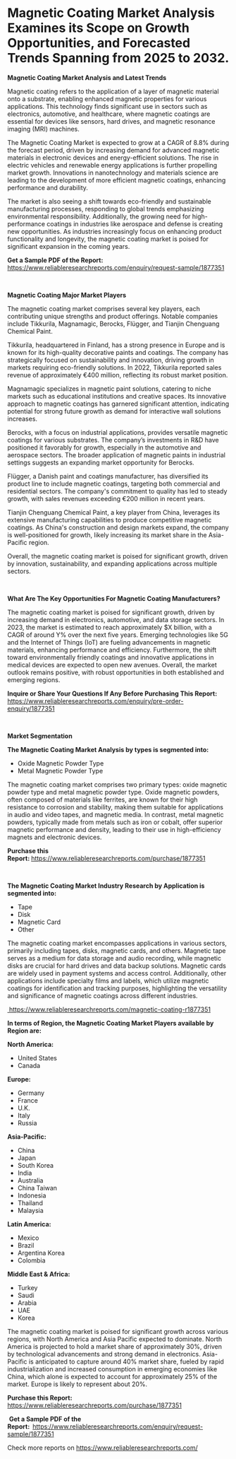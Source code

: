 <p><h1>Magnetic Coating Market Analysis Examines its Scope on Growth Opportunities, and Forecasted Trends Spanning from 2025 to 2032.</h1></p><p><strong>Magnetic Coating Market Analysis and Latest Trends</strong></p>
<p><p>Magnetic coating refers to the application of a layer of magnetic material onto a substrate, enabling enhanced magnetic properties for various applications. This technology finds significant use in sectors such as electronics, automotive, and healthcare, where magnetic coatings are essential for devices like sensors, hard drives, and magnetic resonance imaging (MRI) machines.</p><p>The Magnetic Coating Market is expected to grow at a CAGR of 8.8% during the forecast period, driven by increasing demand for advanced magnetic materials in electronic devices and energy-efficient solutions. The rise in electric vehicles and renewable energy applications is further propelling market growth. Innovations in nanotechnology and materials science are leading to the development of more efficient magnetic coatings, enhancing performance and durability. </p><p>The market is also seeing a shift towards eco-friendly and sustainable manufacturing processes, responding to global trends emphasizing environmental responsibility. Additionally, the growing need for high-performance coatings in industries like aerospace and defense is creating new opportunities. As industries increasingly focus on enhancing product functionality and longevity, the magnetic coating market is poised for significant expansion in the coming years.</p></p>
<p><strong>Get a Sample PDF of the Report:&nbsp;</strong> <a href="https://www.reliableresearchreports.com/enquiry/request-sample/1877351?utm_campaign=2096&utm_medium=2&utm_source=Github&utm_content=ia&utm_term=30012025&utm_id=magnetic-coating">https://www.reliableresearchreports.com/enquiry/request-sample/1877351</a></p>
<p>&nbsp;</p>
<p><strong>Magnetic Coating Major Market Players</strong></p>
<p><p>The magnetic coating market comprises several key players, each contributing unique strengths and product offerings. Notable companies include Tikkurila, Magnamagic, Berocks, Flügger, and Tianjin Chenguang Chemical Paint.</p><p>Tikkurila, headquartered in Finland, has a strong presence in Europe and is known for its high-quality decorative paints and coatings. The company has strategically focused on sustainability and innovation, driving growth in markets requiring eco-friendly solutions. In 2022, Tikkurila reported sales revenue of approximately €400 million, reflecting its robust market position.</p><p>Magnamagic specializes in magnetic paint solutions, catering to niche markets such as educational institutions and creative spaces. Its innovative approach to magnetic coatings has garnered significant attention, indicating potential for strong future growth as demand for interactive wall solutions increases.</p><p>Berocks, with a focus on industrial applications, provides versatile magnetic coatings for various substrates. The company’s investments in R&D have positioned it favorably for growth, especially in the automotive and aerospace sectors. The broader application of magnetic paints in industrial settings suggests an expanding market opportunity for Berocks.</p><p>Flügger, a Danish paint and coatings manufacturer, has diversified its product line to include magnetic coatings, targeting both commercial and residential sectors. The company's commitment to quality has led to steady growth, with sales revenues exceeding €200 million in recent years.</p><p>Tianjin Chenguang Chemical Paint, a key player from China, leverages its extensive manufacturing capabilities to produce competitive magnetic coatings. As China's construction and design markets expand, the company is well-positioned for growth, likely increasing its market share in the Asia-Pacific region.</p><p>Overall, the magnetic coating market is poised for significant growth, driven by innovation, sustainability, and expanding applications across multiple sectors.</p></p>
<p>&nbsp;</p>
<p><strong>What Are The Key Opportunities For Magnetic Coating Manufacturers?</strong></p>
<p><p>The magnetic coating market is poised for significant growth, driven by increasing demand in electronics, automotive, and data storage sectors. In 2023, the market is estimated to reach approximately $X billion, with a CAGR of around Y% over the next five years. Emerging technologies like 5G and the Internet of Things (IoT) are fueling advancements in magnetic materials, enhancing performance and efficiency. Furthermore, the shift toward environmentally friendly coatings and innovative applications in medical devices are expected to open new avenues. Overall, the market outlook remains positive, with robust opportunities in both established and emerging regions.</p></p>
<p><strong>Inquire or Share Your Questions If Any Before Purchasing This Report:</strong> <a href="https://www.reliableresearchreports.com/enquiry/pre-order-enquiry/1877351?utm_campaign=2096&utm_medium=2&utm_source=Github&utm_content=ia&utm_term=30012025&utm_id=magnetic-coating">https://www.reliableresearchreports.com/enquiry/pre-order-enquiry/1877351</a></p>
<p>&nbsp;</p>
<p><strong>Market Segmentation</strong></p>
<p><strong>The Magnetic Coating Market Analysis by types is segmented into:</strong></p>
<p><ul><li>Oxide Magnetic Powder Type</li><li>Metal Magnetic Powder Type</li></ul></p>
<p><p>The magnetic coating market comprises two primary types: oxide magnetic powder type and metal magnetic powder type. Oxide magnetic powders, often composed of materials like ferrites, are known for their high resistance to corrosion and stability, making them suitable for applications in audio and video tapes, and magnetic media. In contrast, metal magnetic powders, typically made from metals such as iron or cobalt, offer superior magnetic performance and density, leading to their use in high-efficiency magnets and electronic devices.</p></p>
<p><strong>Purchase this Report:&nbsp;</strong><a href="https://www.reliableresearchreports.com/purchase/1877351?utm_campaign=2096&utm_medium=2&utm_source=Github&utm_content=ia&utm_term=30012025&utm_id=magnetic-coating">https://www.reliableresearchreports.com/purchase/1877351</a></p>
<p>&nbsp;</p>
<p><strong>The Magnetic Coating Market Industry Research by Application is segmented into:</strong></p>
<p><ul><li>Tape</li><li>Disk</li><li>Magnetic Card</li><li>Other</li></ul></p>
<p><p>The magnetic coating market encompasses applications in various sectors, primarily including tapes, disks, magnetic cards, and others. Magnetic tape serves as a medium for data storage and audio recording, while magnetic disks are crucial for hard drives and data backup solutions. Magnetic cards are widely used in payment systems and access control. Additionally, other applications include specialty films and labels, which utilize magnetic coatings for identification and tracking purposes, highlighting the versatility and significance of magnetic coatings across different industries.</p></p>
<p><a href="https://www.reliableresearchreports.com/magnetic-coating-r1877351?utm_campaign=2096&utm_medium=2&utm_source=Github&utm_content=ia&utm_term=30012025&utm_id=magnetic-coating">&nbsp;https://www.reliableresearchreports.com/magnetic-coating-r1877351</a></p>
<p><strong>In terms of Region, the Magnetic Coating Market Players available by Region are:</strong></p>
<p>
    <p> <strong> North America: </strong>
        <ul>
            <li>United States</li>
            <li>Canada</li>
        </ul>
        </p> 
    <p> <strong> Europe: </strong>
        <ul>
            <li>Germany</li>
            <li>France</li>
            <li>U.K.</li>
            <li>Italy</li>
            <li>Russia</li>
        </ul>
        </p> 
    <p> <strong> Asia-Pacific: </strong>
        <ul>
            <li>China</li>
            <li>Japan</li>
            <li>South Korea</li>
            <li>India</li>
            <li>Australia</li>
            <li>China Taiwan</li>
            <li>Indonesia</li>
            <li>Thailand</li>
            <li>Malaysia</li>
        </ul>
        </p> 
    <p> <strong> Latin America: </strong>
        <ul>
            <li>Mexico</li>
            <li>Brazil</li>
            <li>Argentina Korea</li>
            <li>Colombia</li>
        </ul>
        </p> 
    <p> <strong> Middle East & Africa: </strong>
        <ul>
            <li>Turkey</li>
            <li>Saudi</li>
            <li>Arabia</li>
            <li>UAE</li>
            <li>Korea</li>
        </ul>
    </p>
    </p>
<p><p>The magnetic coating market is poised for significant growth across various regions, with North America and Asia Pacific expected to dominate. North America is projected to hold a market share of approximately 30%, driven by technological advancements and strong demand in electronics. Asia-Pacific is anticipated to capture around 40% market share, fueled by rapid industrialization and increased consumption in emerging economies like China, which alone is expected to account for approximately 25% of the market. Europe is likely to represent about 20%.</p></p>
<p><strong>Purchase this Report: </strong><a href="https://www.reliableresearchreports.com/purchase/1877351?utm_campaign=2096&utm_medium=2&utm_source=Github&utm_content=ia&utm_term=30012025&utm_id=magnetic-coating">https://www.reliableresearchreports.com/purchase/1877351</a></p>
<p>&nbsp;<strong>Get a Sample PDF of the Report:&nbsp;&nbsp;</strong><a href="https://www.reliableresearchreports.com/enquiry/request-sample/1877351?utm_campaign=2096&utm_medium=2&utm_source=Github&utm_content=ia&utm_term=30012025&utm_id=magnetic-coating">https://www.reliableresearchreports.com/enquiry/request-sample/1877351</a></p>
<p><strong></strong></p>
<p>Check more reports on <a href="https://www.reliableresearchreports.com/?utm_campaign=2096&utm_medium=2&utm_source=Github&utm_content=ia&utm_term=30012025&utm_id=magnetic-coating">https://www.reliableresearchreports.com/</a></p>